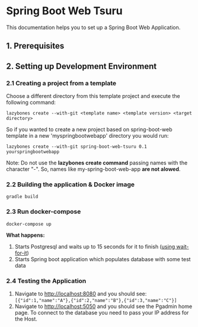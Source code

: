 # Spring Boot Web Tsuru

This documentation helps you to set up a Spring Boot Web Application.

## 1. Prerequisites




## 2. Setting up Development Environment

### 2.1 Creating a project from a template

Choose a different directory from this template project and execute the following command:

`lazybones create --with-git <template name> <template version> <target directory>`

So if you wanted to create a new project based on spring-boot-web template in a new 'myspringbootwebapp' directory you would run:

`lazybones create --with-git spring-boot-web-tsuru 0.1 yourspringbootwebapp`

Note: Do not use the **lazybones create command** passing names with the character "-". So, names like my-spring-boot-web-app **are not alowed**.

### 2.2 Building the application & Docker image

`gradle build`

### 2.3 Run docker-compose

`docker-compose up`

**What happens:**

1. Starts Postgresql and waits up to 15 seconds for it to finish ([using wait-for-it](https://github.com/vishnubob/wait-for-it))
2. Starts Spring boot application which populates database with some test data

### 2.4 Testing the Application

1. Navigate to <http://localhost:8080> and you should see: `[{"id":1,"name":"A"},{"id":2,"name":"B"},{"id":3,"name":"C"}]`
2. Navigate to <http://localhost:5050> and you should see the Pgadmin home page. To connect to the database you need to pass your IP address for the Host.